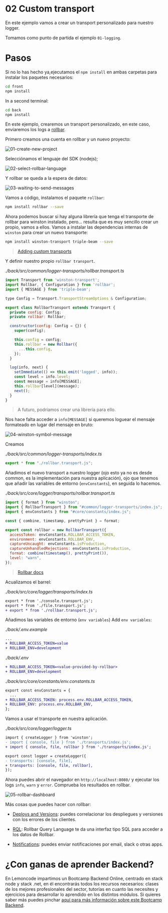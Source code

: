 # 02 Custom transport

En este ejemplo vamos a crear un transport personalizado para nuestro logger.

Tomamos como punto de partida el ejemplo `01-logging`.

# Pasos

Si no lo has hecho ya,ejecutamos el `npm install` en ambas carpetas para instalar los paquetes necesarios:

```bash
cd front
npm install

```

In a second terminal:

```bash
cd back
npm install

```

En este ejemplo, crearemos un transport personalizado, en este caso, enviaremos los logs a [rollbar](https://rollbar.com/).

Primero creamos una cuenta en rollbar y un nuevo proyecto:

![01-create-new-project](./readme-resources/01-create-new-project.png)

Selecciónamos el lenguaje del SDK (nodejs);

![02-select-rollbar-language](./readme-resources/02-select-rollbar-language.png)

Y rollbar se queda a la espera de datos:

![03-waiting-to-send-messages](./readme-resources/03-waiting-to-send-messages.png)

Vamos a código, instalamos el paquete `rollbar`:

```bash
npm install rollbar --save
```

Ahora podemos buscar si hay alguna librería que tenga el transporte de rollbar para winston instalado, pero... resulta que es muy sencillo crear un propio, vamos a ellos. Vamos a instalar las dependencias internas de `winston` para crear un nuevo transporte:

```bash
npm install winston-transport triple-beam --save
```

> [Adding custom transports](https://github.com/winstonjs/winston#adding-custom-transports)

Y definir nuestro propio `rollbar transport`.

_./back/src/common/logger-transports/rollbar.transport.ts_

```javascript
import Transport from 'winston-transport';
import Rollbar, { Configuration } from 'rollbar';
import { MESSAGE } from 'triple-beam';

type Config = Transport.TransportStreamOptions & Configuration;

export class RollbarTransport extends Transport {
  private config: Config;
  private rollbar: Rollbar;

  constructor(config: Config = {}) {
    super(config);

    this.config = config;
    this.rollbar = new Rollbar({
      ...this.config,
    });
  }

  log(info, next) {
    setImmediate(() => this.emit('logged', info));
    const level = info.level;
    const message = info[MESSAGE];
    this.rollbar[level](message);
    next();
  }
}
```

> A futuro, podríamos crear una librería para ello.

Nos hace falta acceder a `info[MESSAGE]` si queremos loguear el mensaje formateado en lugar del mensaje en bruto:

![04-winston-symbol-message](./readme-resources/04-winston-symbol-message.png)

Creamos

_./back/src/common/logger-transports/index.ts_

```javascript
export * from "./rollbar.transport.js";
```

Añadimos el nuevo transport a nuestro logger (ojo esto ya no es desde common, es la implementación para nuestra aplicación), ojo que tenemos que añadir las variables de entorno (`envConstants`), en seguida lo hacemos.

_./back/src/core/logger/transports/rollbar.transport.ts_

```javascript
import { format } from "winston";
import { RollbarTransport } from "#common/logger-transports/index.js";
import { envConstants } from "#core/constants/index.js";

const { combine, timestamp, prettyPrint } = format;

export const rollbar = new RollbarTransport({
  accessToken: envConstants.ROLLBAR_ACCESS_TOKEN,
  environment: envConstants.ROLLBAR_ENV,
  captureUncaught: envConstants.isProduction,
  captureUnhandledRejections: envConstants.isProduction,
  format: combine(timestamp(), prettyPrint()),
  level: "warn",
});
```

> [Rollbar docs](https://docs.rollbar.com/docs/nodejs)

Acualizamos el barrel:

_./back/src/core/logger/transports/index.ts_

```diff
export * from './console.transport.js';
export * from './file.transport.js';
+ export * from './rollbar.transport.js';
```

Añadimos las variables de entorno (`env variables`)
Add `env variables`:

_./back/.env.example_

```diff
...
+ ROLLBAR_ACCESS_TOKEN=value
+ ROLLBAR_ENV=development
```

_./back/.env_

```diff
+ ROLLBAR_ACCESS_TOKEN=<value-provided-by-rollbar>
+ ROLLBAR_ENV=development
```

_./back/src/core/constants/env.constants.ts_

```diff
export const envConstants = {
  ...
+ ROLLBAR_ACCESS_TOKEN: process.env.ROLLBAR_ACCESS_TOKEN,
+ ROLLBAR_ENV: process.env.ROLLBAR_ENV,
};

```

Vamos a usar el transporte en nuestra aplicación.

_./back/src/core/logger/logger.ts_

```diff
import { createLogger } from 'winston';
- import { console, file } from './transports/index.js';
+ import { console, file, rollbar } from './transports/index.js';

export const logger = createLogger({
- transports: [console, file],
+ transports: [console, file, rollbar],
});

```

Ahora puedes abrir el navegador en `http://localhost:8080/` y ejecutar los logs `info`, `warn` y `error`. Comprueba los resultados en rollbar.

![05-rollbar-dashboard](./readme-resources/05-rollbar-dashboard.png)

Más cosas que puedes hacer con rollbar:

- [Deploys and Versions](https://docs.rollbar.com/docs/deploy-tracking): puedes correlacionar los despliegues y versiones con los errores de los clientes.

- [RQL](https://docs.rollbar.com/docs/rql): Rollbar Query Language te da una interfaz tipo SQL para acceder a los datos de Rollbar.

- [Notifications](https://docs.rollbar.com/docs/notifications): puedes enviar notificaciones por email, slack o otras apps.

# ¿Con ganas de aprender Backend?

En Lemoncode impartimos un Bootcamp Backend Online, centrado en stack node y stack .net, en él encontrarás todos los recursos necesarios: clases de los mejores profesionales del sector, tutorías en cuanto las necesites y ejercicios para desarrollar lo aprendido en los distintos módulos. Si quieres saber más puedes pinchar [aquí para más información sobre este Bootcamp Backend](https://lemoncode.net/bootcamp-backend#bootcamp-backend/banner).
